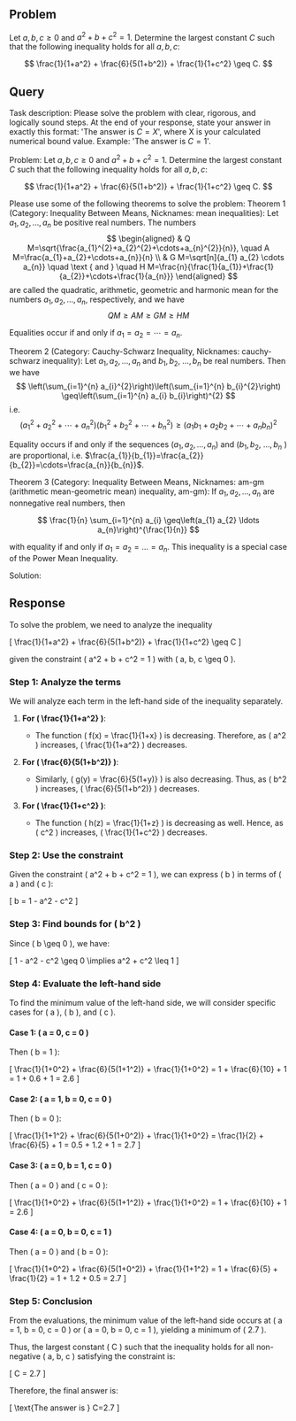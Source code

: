## Problem

Let $a, b, c \geq 0$ and $a^2 + b + c^2 = 1$. Determine the largest constant $C$ such that the following inequality holds for all $a, b, c$:

$$
\frac{1}{1+a^2} + \frac{6}{5(1+b^2)} + \frac{1}{1+c^2} \geq C.
$$

## Query

Task description: Please solve the problem with clear, rigorous, and logically sound steps. At the end of your response, state your answer in exactly this format: 'The answer is $C=X$', where X is your calculated numerical bound value. Example: 'The answer is $C=1$'.

Problem: Let $a, b, c \geq 0$ and $a^2 + b + c^2 = 1$. Determine the largest constant $C$ such that the following inequality holds for all $a, b, c$:

$$
\frac{1}{1+a^2} + \frac{6}{5(1+b^2)} + \frac{1}{1+c^2} \geq C.
$$

Please use some of the following theorems to solve the problem:
Theorem 1 (Category: Inequality Between Means, Nicknames: mean inequalities): Let $a_{1}, a_{2}, \ldots, a_{n}$ be positive real numbers. The numbers
$$
\begin{aligned}
& Q M=\sqrt{\frac{a_{1}^{2}+a_{2}^{2}+\cdots+a_{n}^{2}}{n}}, \quad A M=\frac{a_{1}+a_{2}+\cdots+a_{n}}{n} \\
& G M=\sqrt[n]{a_{1} a_{2} \cdots a_{n}} \quad \text { and } \quad H M=\frac{n}{\frac{1}{a_{1}}+\frac{1}{a_{2}}+\cdots+\frac{1}{a_{n}}}
\end{aligned}
$$
are called the quadratic, arithmetic, geometric and harmonic mean for the numbers $a_{1}, a_{2}, \ldots, a_{n}$, respectively, and we have
$$
Q M \geq A M \geq G M \geq H M
$$

Equalities occur if and only if $a_{1}=a_{2}=\cdots=a_{n}$.

Theorem 2 (Category: Cauchy-Schwarz Inequality, Nicknames: cauchy-schwarz inequality): Let $a_{1}, a_{2}, \ldots, a_{n}$ and $b_{1}, b_{2}$, $\ldots, b_{n}$ be real numbers. Then we have
$$
\left(\sum_{i=1}^{n} a_{i}^{2}\right)\left(\sum_{i=1}^{n} b_{i}^{2}\right) \geq\left(\sum_{i=1}^{n} a_{i} b_{i}\right)^{2}
$$
i.e.
$$
\left(a_{1}^{2}+a_{2}^{2}+\cdots+a_{n}^{2}\right)\left(b_{1}^{2}+b_{2}^{2}+\cdots+b_{n}^{2}\right) \geq\left(a_{1} b_{1}+a_{2} b_{2}+\cdots+a_{n} b_{n}\right)^{2}
$$

Equality occurs if and only if the sequences $\left(a_{1}, a_{2}, \ldots, a_{n}\right)$ and $\left(b_{1}, b_{2}\right.$, $\ldots, b_{n}$ ) are proportional, i.e. $\frac{a_{1}}{b_{1}}=\frac{a_{2}}{b_{2}}=\cdots=\frac{a_{n}}{b_{n}}$.

Theorem 3 (Category: Inequality Between Means, Nicknames: am-gm (arithmetic mean-geometric mean) inequality, am-gm): If $a_{1}, a_{2}, \ldots, a_{n}$ are nonnegative real numbers, then

$$
\frac{1}{n} \sum_{i=1}^{n} a_{i} \geq\left(a_{1} a_{2} \ldots a_{n}\right)^{\frac{1}{n}}
$$

with equality if and only if $a_{1}=a_{2}=\ldots=a_{n}$. This inequality is a special case of the Power Mean Inequality.

Solution:

## Response

To solve the problem, we need to analyze the inequality 

\[
\frac{1}{1+a^2} + \frac{6}{5(1+b^2)} + \frac{1}{1+c^2} \geq C
\]

given the constraint \( a^2 + b + c^2 = 1 \) with \( a, b, c \geq 0 \).

### Step 1: Analyze the terms

We will analyze each term in the left-hand side of the inequality separately.

1. **For \( \frac{1}{1+a^2} \)**:
   - The function \( f(x) = \frac{1}{1+x} \) is decreasing. Therefore, as \( a^2 \) increases, \( \frac{1}{1+a^2} \) decreases.

2. **For \( \frac{6}{5(1+b^2)} \)**:
   - Similarly, \( g(y) = \frac{6}{5(1+y)} \) is also decreasing. Thus, as \( b^2 \) increases, \( \frac{6}{5(1+b^2)} \) decreases.

3. **For \( \frac{1}{1+c^2} \)**:
   - The function \( h(z) = \frac{1}{1+z} \) is decreasing as well. Hence, as \( c^2 \) increases, \( \frac{1}{1+c^2} \) decreases.

### Step 2: Use the constraint

Given the constraint \( a^2 + b + c^2 = 1 \), we can express \( b \) in terms of \( a \) and \( c \):

\[
b = 1 - a^2 - c^2
\]

### Step 3: Find bounds for \( b^2 \)

Since \( b \geq 0 \), we have:

\[
1 - a^2 - c^2 \geq 0 \implies a^2 + c^2 \leq 1
\]

### Step 4: Evaluate the left-hand side

To find the minimum value of the left-hand side, we will consider specific cases for \( a \), \( b \), and \( c \).

#### Case 1: \( a = 0, c = 0 \)

Then \( b = 1 \):

\[
\frac{1}{1+0^2} + \frac{6}{5(1+1^2)} + \frac{1}{1+0^2} = 1 + \frac{6}{10} + 1 = 1 + 0.6 + 1 = 2.6
\]

#### Case 2: \( a = 1, b = 0, c = 0 \)

Then \( b = 0 \):

\[
\frac{1}{1+1^2} + \frac{6}{5(1+0^2)} + \frac{1}{1+0^2} = \frac{1}{2} + \frac{6}{5} + 1 = 0.5 + 1.2 + 1 = 2.7
\]

#### Case 3: \( a = 0, b = 1, c = 0 \)

Then \( a = 0 \) and \( c = 0 \):

\[
\frac{1}{1+0^2} + \frac{6}{5(1+1^2)} + \frac{1}{1+0^2} = 1 + \frac{6}{10} + 1 = 2.6
\]

#### Case 4: \( a = 0, b = 0, c = 1 \)

Then \( a = 0 \) and \( b = 0 \):

\[
\frac{1}{1+0^2} + \frac{6}{5(1+0^2)} + \frac{1}{1+1^2} = 1 + \frac{6}{5} + \frac{1}{2} = 1 + 1.2 + 0.5 = 2.7
\]

### Step 5: Conclusion

From the evaluations, the minimum value of the left-hand side occurs at \( a = 1, b = 0, c = 0 \) or \( a = 0, b = 0, c = 1 \), yielding a minimum of \( 2.7 \).

Thus, the largest constant \( C \) such that the inequality holds for all non-negative \( a, b, c \) satisfying the constraint is:

\[
C = 2.7
\]

Therefore, the final answer is:

\[
\text{The answer is } C=2.7
\]
